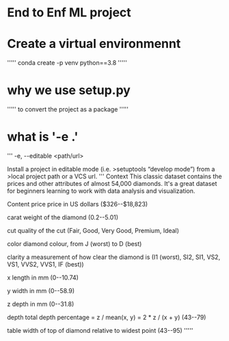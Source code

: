 # End to Enf ML project

# Create a virtual environmennt
'''''
conda create -p venv python==3.8
'''''
# why we use setup.py
'''''
to convert the project as a package
''''' 
# what is '-e .'
'''
-e, --editable <path/url>

Install a project in editable mode (i.e. >setuptools “develop mode”) from a >local project path or a VCS url.
'''
Context
This classic dataset contains the prices and other attributes of almost 54,000 diamonds. It's a great dataset for beginners learning to work with data analysis and visualization.

Content
price price in US dollars (\$326--\$18,823)

carat weight of the diamond (0.2--5.01)

cut quality of the cut (Fair, Good, Very Good, Premium, Ideal)

color diamond colour, from J (worst) to D (best)

clarity a measurement of how clear the diamond is (I1 (worst), SI2, SI1, VS2, VS1, VVS2, VVS1, IF (best))

x length in mm (0--10.74)

y width in mm (0--58.9)

z depth in mm (0--31.8)

depth total depth percentage = z / mean(x, y) = 2 * z / (x + y) (43--79)

table width of top of diamond relative to widest point (43--95)
'''''
